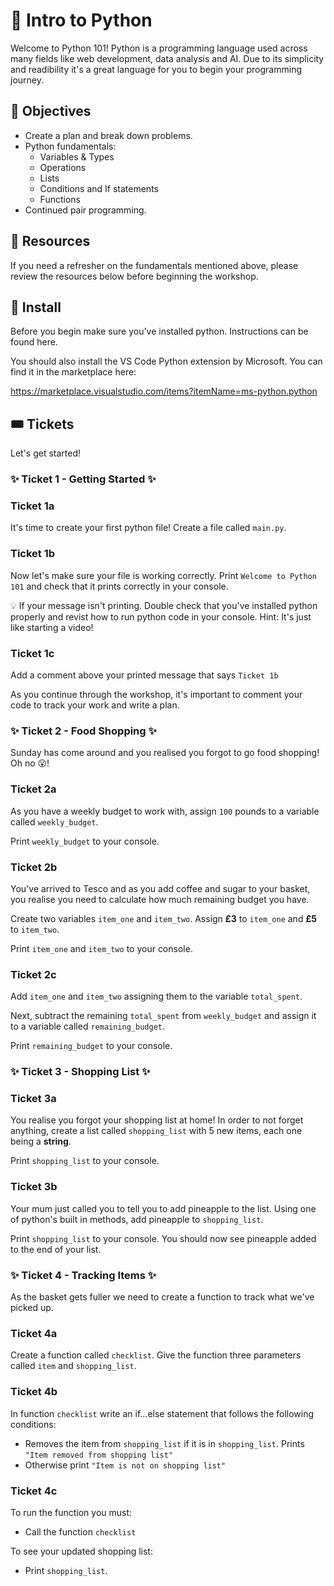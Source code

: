 # 🐍 Intro to Python

Welcome to Python 101! Python is a programming language used across many fields like web development, data analysis and AI. Due to its simplicity and readibility it's a great language for you to begin your programming journey.

## 🚀 Objectives

- Create a plan and break down problems.
- Python fundamentals:
  - Variables & Types
  - Operations
  - Lists
  - Conditions and If statements
  - Functions
- Continued pair programming.

## 📖 Resources

If you need a refresher on the fundamentals mentioned above, please review the resources below before beginning the workshop.

## 🚨 Install

Before you begin make sure you've installed python. Instructions can be found here.

You should also install the VS Code Python extension by Microsoft. You can find it in the marketplace here:

https://marketplace.visualstudio.com/items?itemName=ms-python.python

## 🎟️ Tickets

Let's get started!

### ✨ Ticket 1 - Getting Started ✨

### Ticket 1a

It's time to create your first python file! Create a file called `main.py`.

### Ticket 1b

Now let's make sure your file is working correctly. Print `Welcome to Python 101` and check that it prints correctly in your console.

💡 If your message isn't printing. Double check that you've installed python properly and revist how to run python code in your console. Hint: It's just like starting a video!

### Ticket 1c

Add a comment above your printed message that says `Ticket 1b`

As you continue through the workshop, it's important to comment your code to track your work and write a plan.

### ✨ Ticket 2 - Food Shopping ✨

Sunday has come around and you realised you forgot to go food shopping! Oh no 😮!

### Ticket 2a

As you have a weekly budget to work with, assign `100` pounds to a variable called `weekly_budget`.

Print `weekly_budget` to your console.

### Ticket 2b

You've arrived to Tesco and as you add coffee and sugar to your basket, you realise you need to calculate how much remaining budget you have.

Create two variables `item_one` and `item_two`. Assign **£3** to `item_one` and **£5** to `item_two`.

Print `item_one` and `item_two` to your console.

### Ticket 2c

Add `item_one` and `item_two` assigning them to the variable `total_spent`.

Next, subtract the remaining `total_spent` from `weekly_budget` and assign it to a variable called `remaining_budget`.

Print `remaining_budget` to your console.

### ✨ Ticket 3 - Shopping List ✨

### Ticket 3a

You realise you forgot your shopping list at home! In order to not forget anything, create a list called `shopping_list` with 5 new items, each one being a **string**.

Print `shopping_list` to your console.

### Ticket 3b

Your mum just called you to tell you to add pineapple to the list. Using one of python's built in methods, add pineapple to `shopping_list`.

Print `shopping_list` to your console. You should now see pineapple added to the end of your list.

### ✨ Ticket 4 - Tracking Items ✨

As the basket gets fuller we need to create a function to track what we've picked up.

### Ticket 4a

Create a function called `checklist`. Give the function three parameters called `item` and `shopping_list`.

### Ticket 4b

In function `checklist` write an if...else statement that follows the following conditions:

- Removes the item from `shopping_list` if it is in `shopping_list`. Prints `"Item removed from shopping list"`
- Otherwise print `"Item is not on shopping list"`

### Ticket 4c

To run the function you must:

- Call the function `checklist`

To see your updated shopping list:

- Print `shopping_list`.
